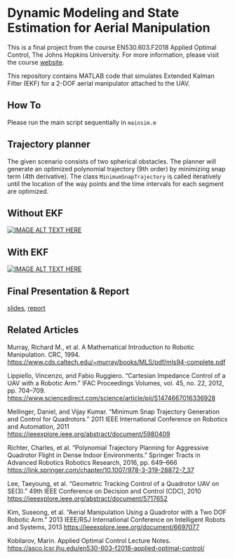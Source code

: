 # Dynamic Modeling and State Estimation for Aerial Manipulation
This is a final project from the course EN530.603.F2018 Applied Optimal Control, The Johns Hopkins University. For more information, please visit the course [website](https://asco.lcsr.jhu.edu/en530-603-f2018-applied-optimal-control/).

This repository contains MATLAB code that simulates Extended Kalman Filter (EKF) for a 2-DOF aerial manipulator attached to the UAV. 

## How To
Please run the main script sequentially in ``mainsim.m``

## Trajectory planner
The given scenario consists of two spherical obstacles. The planner will generate an optimized polynomial trajectory (9th order) by minimizing snap term (4th derivative). The class ``MinimumSnapTrajectory`` is called iteratively until the location of the way points and the time intervals for each segment are optimized.

## Without EKF
[![IMAGE ALT TEXT HERE](https://img.youtube.com/vi/cXVSs3OqWYQ/0.jpg)](https://www.youtube.com/watch?v=cXVSs3OqWYQ)

## With EKF
[![IMAGE ALT TEXT HERE](https://img.youtube.com/vi/Y8Qhyiw4ImA/0.jpg)](https://www.youtube.com/watch?v=Y8Qhyiw4ImA)

## Final Presentation & Report
[slides](https://drive.google.com/open?id=1Roen3hFWKzjwpFi7RKR9-zxp94Zd9ZHn), [report](https://drive.google.com/open?id=1kGVsTq9I9r1VLvYIv23_wkJyh48ZD-Qx)

## Related Articles
Murray, Richard M., et al. A Mathematical Introduction to Robotic Manipulation. CRC, 1994.
https://www.cds.caltech.edu/~murray/books/MLS/pdf/mls94-complete.pdf

Lippiello, Vincenzo, and Fabio Ruggiero. “Cartesian Impedance Control of a UAV with a Robotic Arm.” IFAC Proceedings Volumes, vol. 45, no. 22, 2012, pp. 704–709.
https://www.sciencedirect.com/science/article/pii/S1474667016336928

Mellinger, Daniel, and Vijay Kumar. “Minimum Snap Trajectory Generation and Control for Quadrotors.” 2011 IEEE International Conference on Robotics and Automation, 2011
https://ieeexplore.ieee.org/abstract/document/5980409

Richter, Charles, et al. “Polynomial Trajectory Planning for Aggressive Quadrotor Flight in Dense Indoor Environments.” Springer Tracts in Advanced Robotics Robotics Research, 2016, pp. 649–666
https://link.springer.com/chapter/10.1007/978-3-319-28872-7_37

Lee, Taeyoung, et al. “Geometric Tracking Control of a Quadrotor UAV on SE(3).” 49th IEEE Conference on Decision and Control (CDC), 2010
https://ieeexplore.ieee.org/abstract/document/5717652

Kim, Suseong, et al. “Aerial Manipulation Using a Quadrotor with a Two DOF Robotic Arm.” 2013 IEEE/RSJ International Conference on Intelligent Robots and Systems, 2013
https://ieeexplore.ieee.org/document/6697077

Kobilarov, Marin. Applied Optimal Control Lecture Notes.
https://asco.lcsr.jhu.edu/en530-603-f2018-applied-optimal-control/
